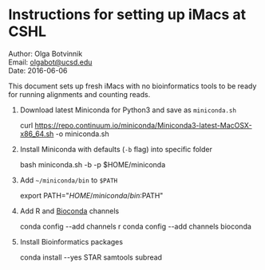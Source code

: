 # Instructions for setting up iMacs at CSHL

Author: Olga Botvinnik<br>
Email: olgabot@ucsd.edu<br>
Date: 2016-06-06<br>

This document sets up fresh iMacs with no bioinformatics tools to be ready for running alignments and counting reads.

1. Download latest Miniconda for Python3 and save as `miniconda.sh`

    curl https://repo.continuum.io/miniconda/Miniconda3-latest-MacOSX-x86_64.sh -o miniconda.sh

2. Install Miniconda with defaults (`-b` flag) into specific folder

    bash miniconda.sh -b -p $HOME/miniconda

3. Add `~/miniconda/bin` to `$PATH`

    export PATH="$HOME/miniconda/bin:$PATH"

4. Add R and [Bioconda](bioconda.github.io) channels

    conda config --add channels r
    conda config --add channels bioconda

5. Install Bioinformatics packages

    conda install --yes STAR samtools subread
